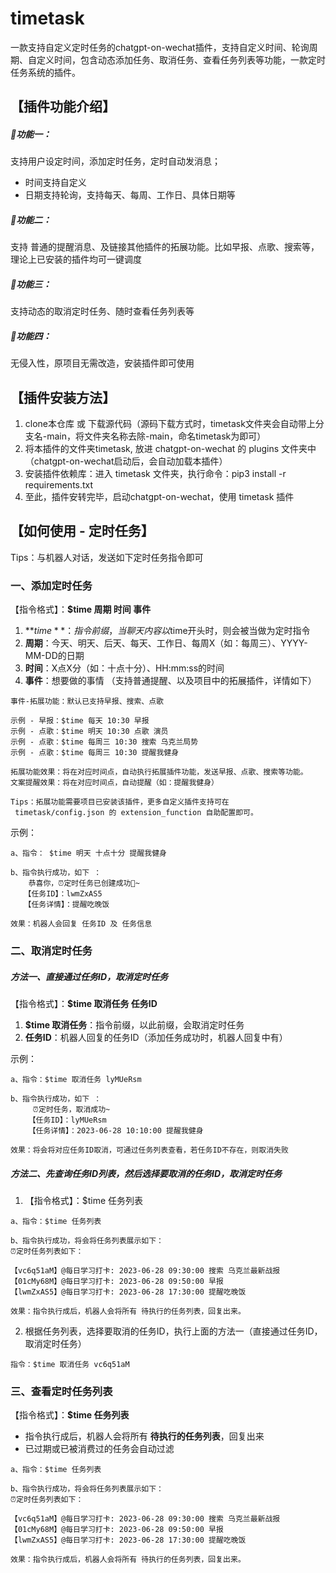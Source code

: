 # timetask
一款支持自定义定时任务的chatgpt-on-wechat插件，支持自定义时间、轮询周期、自定义时间，包含动态添加任务、取消任务、查看任务列表等功能，一款定时任务系统的插件。


## **【插件功能介绍】**
##### 🎉功能一：
支持用户设定时间，添加定时任务，定时自动发消息；
* 时间支持自定义
* 日期支持轮询，支持每天、每周、工作日、具体日期等

##### 🎉功能二：
支持 普通的提醒消息、及链接其他插件的拓展功能。比如早报、点歌、搜索等，理论上已安装的插件均可一键调度

##### 🎉功能三：
支持动态的取消定时任务、随时查看任务列表等

##### 🎉功能四：
无侵入性，原项目无需改造，安装插件即可使用



## **【插件安装方法】**
1. clone本仓库 或 下载源代码（源码下载方式时，timetask文件夹会自动带上分支名-main，将文件夹名称去除-main，命名timetask为即可）
2. 将本插件的文件夹timetask, 放进 chatgpt-on-wechat 的 plugins 文件夹中（chatgpt-on-wechat启动后，会自动加载本插件）
3. 安装插件依赖库：进入 timetask 文件夹，执行命令：pip3 install -r requirements.txt
4. 至此，插件安转完毕，启动chatgpt-on-wechat，使用 timetask 插件



## **【如何使用 - 定时任务】**

Tips：与机器人对话，发送如下定时任务指令即可

### **一、添加定时任务**

【指令格式】：**$time 周期 时间 事件**
1. **$time**：指令前缀，当聊天内容以$time开头时，则会被当做为定时指令
2. **周期**：今天、明天、后天、每天、工作日、每周X（如：每周三）、YYYY-MM-DD的日期
3. **时间**：X点X分（如：十点十分）、HH:mm:ss的时间
4. **事件**：想要做的事情 （支持普通提醒、以及项目中的拓展插件，详情如下）
```
事件-拓展功能：默认已支持早报、搜索、点歌

示例 - 早报：$time 每天 10:30 早报
示例 - 点歌：$time 明天 10:30 点歌 演员
示例 - 点歌：$time 每周三 10:30 搜索 乌克兰局势
示例 - 点歌：$time 每周三 10:30 提醒我健身

拓展功能效果：将在对应时间点，自动执行拓展插件功能，发送早报、点歌、搜索等功能。
文案提醒效果：将在对应时间点，自动提醒（如：提醒我健身）

Tips：拓展功能需要项目已安装该插件，更多自定义插件支持可在
 timetask/config.json 的 extension_function 自助配置即可。
```

示例：
```
a、指令： $time 明天 十点十分 提醒我健身

b、指令执行成功，如下 ：
	恭喜你，⏰定时任务已创建成功🎉~
   【任务ID】：lwmZxAS5
   【任务详情】：提醒吃晚饭
    
效果：机器人会回复 任务ID 及 任务信息
```
	
	
### **二、取消定时任务**

##### **方法一、直接通过任务ID，取消定时任务**

【指令格式】：**$time 取消任务 任务ID**
1. **$time 取消任务**：指令前缀，以此前缀，会取消定时任务
2. **任务ID**：机器人回复的任务ID（添加任务成功时，机器人回复中有）

示例：
```
a、指令：$time 取消任务 lyMUeRsm

b、指令执行成功，如下 ：
	 ⏰定时任务，取消成功~
    【任务ID】：lyMUeRsm
    【任务详情】：2023-06-28 10:10:00 提醒我健身

效果：将会将对应任务ID取消，可通过任务列表查看，若任务ID不存在，则取消失败
```
	


##### **方法二、先查询任务ID列表，然后选择要取消的任务ID，取消定时任务**

1. 【指令格式】：$time 任务列表
```
a、指令：$time 任务列表

b、指令执行成功，将会将任务列表展示如下：
⏰定时任务列表如下：

【vc6q51aM】@每日学习打卡: 2023-06-28 09:30:00 搜索 乌克兰最新战报
【01cMy68M】@每日学习打卡: 2023-06-28 09:50:00 早报
【lwmZxAS5】@每日学习打卡: 2023-06-28 17:30:00 提醒吃晚饭
 
效果：指令执行成后，机器人会将所有 待执行的任务列表，回复出来。
```

2. 根据任务列表，选择要取消的任务ID，执行上面的方法一（直接通过任务ID，取消定时任务）
```
指令：$time 取消任务 vc6q51aM
```


### **三、查看定时任务列表**

【指令格式】：**$time 任务列表**
*  指令执行成后，机器人会将所有 **待执行的任务列表**，回复出来
*  已过期或已被消费过的任务会自动过滤

```
a、指令：$time 任务列表

b、指令执行成功，将会将任务列表展示如下：
⏰定时任务列表如下：

【vc6q51aM】@每日学习打卡: 2023-06-28 09:30:00 搜索 乌克兰最新战报
【01cMy68M】@每日学习打卡: 2023-06-28 09:50:00 早报
【lwmZxAS5】@每日学习打卡: 2023-06-28 17:30:00 提醒吃晚饭
 
效果：指令执行成后，机器人会将所有 待执行的任务列表，回复出来。
```
